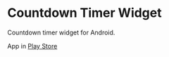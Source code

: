 Countdown Timer Widget
===============

Countdown timer widget for Android.

App in [Play Store](https://play.google.com/store/apps/details?id=de.dimond.countdowntimer)
